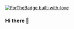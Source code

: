 [![ForTheBadge built-with-love](http://ForTheBadge.com/images/badges/built-with-love.svg)](https://GitHub.com/Naereen/)

### Hi there 👋

